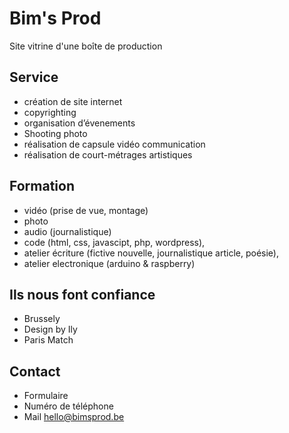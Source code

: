 # Bim's Prod
Site vitrine d'une boîte de production

## Service
- création de site internet
- copyrighting
- organisation d’évenements 
- Shooting photo
- réalisation de capsule vidéo communication
- réalisation de court-métrages artistiques 

## Formation 
- vidéo (prise de vue, montage)
- photo 
- audio (journalistique)
- code (html, css, javascipt, php, wordpress),
- atelier écriture (fictive nouvelle, journalistique article, poésie),
- atelier electronique (arduino & raspberry)

## Ils nous font confiance
- Brussely
- Design by Ily
- Paris Match

## Contact
- Formulaire
- Numéro de téléphone
- Mail hello@bimsprod.be
